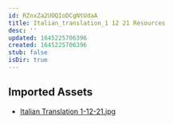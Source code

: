 ```yaml
---
id: RZnxZa2UOQIoDCgNtUdaA
title: Italian_translation_1 12 21 Resources
desc: ''
updated: 1645225706396
created: 1645225706396
stub: false
isDir: true
---
```

## Imported Assets
- [Italian Translation 1-12-21.jpg](/assets/italian-translation-1-12-21.jpg)
